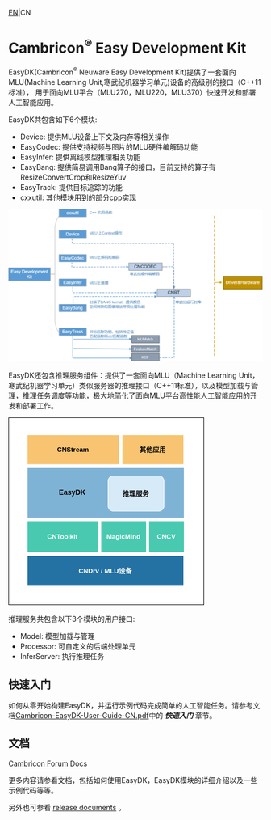 [EN](README.md)|CN

# Cambricon<sup>®</sup> Easy Development Kit

EasyDK(Cambricon<sup>®</sup> Neuware Easy Development Kit)提供了一套面向 
MLU(Machine Learning Unit,寒武纪机器学习单元)设备的高级别的接口（C++11标准），
用于面向MLU平台（MLU270，MLU220，MLU370）快速开发和部署人工智能应用。

EasyDK共包含如下6个模块:

  - Device: 提供MLU设备上下文及内存等相关操作
  - EasyCodec: 提供支持视频与图片的MLU硬件编解码功能
  - EasyInfer: 提供离线模型推理相关功能
  - EasyBang: 提供简易调用Bang算子的接口，目前支持的算子有ResizeConvertCrop和ResizeYuv
  - EasyTrack: 提供目标追踪的功能
  - cxxutil: 其他模块用到的部分cpp实现

![modules](docs/images/software_stack.png)

EasyDK还包含推理服务组件：提供了一套面向MLU（Machine Learning Unit，寒武纪机器学习单元）类似服务器的推理接口（C++11标准），以及模型加载与管理，推理任务调度等功能，极大地简化了面向MLU平台高性能人工智能应用的开发和部署工作。

![infer_server](docs/images/infer_server_software_stack.png)

推理服务共包含以下3个模块的用户接口:

- Model: 模型加载与管理
- Processor: 可自定义的后端处理单元
- InferServer: 执行推理任务

## 快速入门 ##

  如何从零开始构建EasyDK，并运行示例代码完成简单的人工智能任务。请参考文档[Cambricon-EasyDK-User-Guide-CN.pdf](./docs/release_document/latest/Cambricon-EasyDK-User-Guide-CN-vlatest.pdf)中的 ***快速入门*** 章节。

## 文档 ##

[Cambricon Forum Docs](https://www.cambricon.com/docs/easydk/user_guide_html/index.html)

更多内容请参看文档，包括如何使用EasyDK，EasyDK模块的详细介绍以及一些示例代码等等。

另外也可参看 [release documents](docs/release_document) 。

